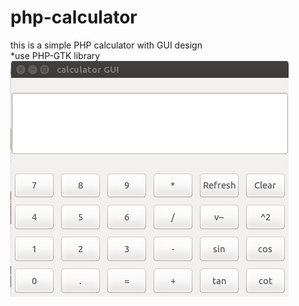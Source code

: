 # php-calculator
this is a simple PHP calculator with GUI design<br>
*use PHP-GTK library<br>
<img src="images/vgui.png"></img>
